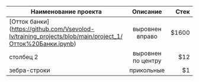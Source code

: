 | Наименование проекта       | Описание                | Стек |
| ------------- |:------------------:| -----:|
| [Отток банки] (https://github.com/Vsevolod-lv/training_projects/blob/main/project_1/Отток%20Банки.ipynb)   | выровнен вправо    | $1600 |
| столбец 2     | выровнен по центру |   $12 |
| зебра-строки  | прикольные         |    $1 |
